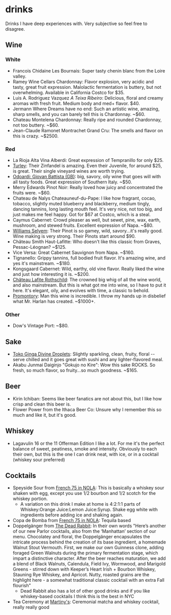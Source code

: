 # drinks

Drinks I have deep experiences with. Very subjective so feel free to disagree.

## Wine

### White
- Francois Chidaine Les Bournais: Super tasty chenin blanc from the Loire valley. 
- Ramey Wine Cellars Chardonnay: Flavor explosion, very acidic and tasty, great fruit expression. Malolactic fermentation is buttery, but not overwhelming. Available in California Costco for $35. 
- Luis A. Rodriguez Vazquez _A Teixa Ribeiro_: Delicious, floral and creamy aromas with fresh fruit. Medium body and med+ flavor. $40.
- Jermann Where Dreams have no end: Such an artistic wine, amazing, sharp smells, and you can barely tell this is Chardonnay. ~$60.
- Chateau Montelena Chardonnay: Really ripe and rounded Chardonnay, not too buttery. ~$60.
- Jean-Claude Ramonet Montrachet Grand Cru: The smells and flavor on this is crazy. ~$2500.

### Red

- La Rioja Alta Vina Alberdi: Great expression of Tempranillo for only $25.
- [Turley](https://www.turleywinecellars.com/): Their Zinfandel is amazing. Even their Juvenile, for around $25, is great. Their single vineyard wines are worth trying.
- [Odoardi: Giovan Battista (GB)](https://www.cantineodoardi.it/prodotto/gb-odoardi/): big, savory, oily wine that goes will with all tasty foods. Great expression of Southern Italy. ~$50.
- Merry Edwards Pinot Noir: Really loved how juicy and concentrated the fruits were. ~$60.
- Chateau de Nalys Chateauneuf-du-Pape: I like how fragrant, cocao, tobacco, slightly muted blueberry and blackberry, medium tingly, dancing tannins, long lasting mouth feel. It's very nice, not too big, and just makes me feel happy. Got for $67 at Costco, which is a steal.
- Caymus Cabernet: Crowd pleaser as well, but sewet, pine, wax, earth, mushroom, and stewed fruits. Excellent expression of Napa. ~$80.
- [Williams Selyem](https://www.williamsselyem.com/): Their Pinot is so gamey, wild, savory...it's really good. Wine making is very strong. Their Pinots start around $90.
- Château Smith Haut-Lafitte: Who doesn't like this classic from Graves, Pessac-Léognan? ~$125.
- Vice Versa: Great Cabernet Sauvignon from Napa. ~$160.
- Tignanello: Grippy tannins, full bodied fruit flavor. It's amazing wine, and yes it's mainstream. ~$180.
- Kongsgaard Cabernet: Wild, earthy, old vine flavor. Really liked the wine and just how interesting it is. ~$200.
- [Château Lafite Rothschild](https://www.lafite.com/domaines/chateau-lafite-rothschild/): The crowned big whig of all the wine world, and also mainstream. But this is what got me into wine, so I have to put it here. It's elegant, oily, and evolves with time, a classic to behold.
- [Promontory](https://www.promontory.wine/): Man this wine is incredible. I throw my hands up in disbelief what Mr. Harlan has created. ~$1000+.

### Other
- Dow's Vintage Port: ~$80.

## Sake

- [Toko Ginga Divine Droplets](https://www.vineconnections.com/japanese-sake/grades/junmai-daiginjo-daiginjo/divine-droplets/): Slightly sparkling, clean, fruity, floral -- serve chilled and it goes great with sushi and any lighter-flavored meal.
- Akabu Junmai Daiginjo "Gokujo no Kire": Wow this sake ROCKS. So fresh, so much flavor, so fruity...so much goodness. ~$165.

## Beer

- Kirin Ichiban: Seems like beer fanatics are not about this, but I like how crisp and clean this beer is.
- Flower Power from the Ithaca Beer Co: Unsure why I remember this so much and like it, but it's good.

## Whiskey

- Lagavulin 16 or the 11 Offerman Edition I like a lot. For me it's the perfect balance of sweet, peatiness, smoke and intensity. Obviously to each their own, but this is the one I can drink neat, with ice, or in a cocktail (whiskey sour preferred)

## Cocktails

- Speyside Sour from [French 75 in NOLA](https://www.arnaudsrestaurant.com/bars/french-75/): This is basically a whiskey sour shaken with egg, except you use 1/2 bourbon and 1/2 scotch for the whiskey portion.
  - A variation on this drink I make at home is 4:2:1:1 parts of Whiskey:Orange Juice:Lemon Juice:Syrup. Shake egg white with ingredients before adding ice and shaking again.
- Copa de Bomba from [French 75 in NOLA](https://www.arnaudsrestaurant.com/bars/french-75/): Tequila based
- Doppelgänger from [The Dead Rabbit](https://thedeadrabbit.com/): In their own words "Here’s another of our new Parlor cocktails, also from the ‘Manhattan’ section of our menu. Chocolatey and floral, the Doppelgänger encapsulates the intricate process behind the creation of its base ingredient, a homemade Walnut Stout Vermouth. First, we make our own Guinness clone, adding foraged Green Walnuts during the primary fermentation stage, which impart a distinctive character. After the beer reaches maturation, we add a blend of Black Walnuts, Calendula, Field Ivy, Wormwood, and Marigold Greens - stirred down with Keeper’s Heart Irish + Bourbon Whiskey, Stauning Rye Whiskey, and Apricot. Nutty, roasted grains are the highlight here - a somewhat traditional classic cocktail with an extra Fall flourish"
  - Dead Rabbit also has a lot of other good drinks and if you like whiskey-based cocktails I think this is the best in NYC
- Tea Ceremony at [Martiny's](https://www.martinys.com/): Ceremonial matcha and whiskey cocktail, really really good
